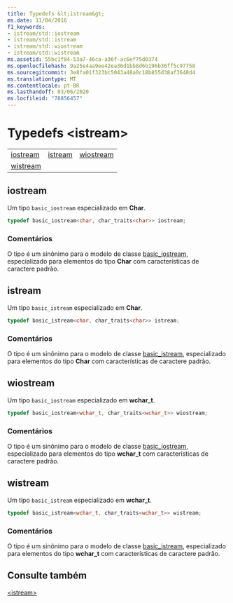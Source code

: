 ```yaml
---
title: Typedefs &lt;istream&gt;
ms.date: 11/04/2016
f1_keywords:
- istream/std::iostream
- istream/std::istream
- istream/std::wiostream
- istream/std::wistream
ms.assetid: 55bc1f84-53a7-46ca-a36f-ac6ef75d0374
ms.openlocfilehash: 9a25e4aa9ee42ea36d1bb8d6b196b36ff5c97758
ms.sourcegitcommit: 3e8fa01f323bc5043a48a0c18b855d38af3648d4
ms.translationtype: MT
ms.contentlocale: pt-BR
ms.lasthandoff: 03/06/2020
ms.locfileid: "78856457"
---
```

# <a name="ltistreamgt-typedefs"></a>Typedefs &lt;istream&gt;

||||
|-|-|-|
|[iostream](#iostream)|[istream](#istream)|[wiostream](#wiostream)|
|[wistream](#wistream)|

## <a name="iostream"></a>  iostream

Um tipo `basic_iostream` especializado em **Char**.

```cpp
typedef basic_iostream<char, char_traits<char>> iostream;
```

### <a name="remarks"></a>Comentários

O tipo é um sinônimo para o modelo de classe [basic_iostream](../standard-library/basic-iostream-class.md), especializado para elementos do tipo **Char** com características de caractere padrão.

## <a name="istream"></a>  istream

Um tipo `basic_istream` especializado em **Char**.

```cpp
typedef basic_istream<char, char_traits<char>> istream;
```

### <a name="remarks"></a>Comentários

O tipo é um sinônimo para o modelo de classe [basic_istream](../standard-library/basic-istream-class.md), especializado para elementos do tipo **Char** com características de caractere padrão.

## <a name="wiostream"></a>  wiostream

Um tipo `basic_iostream` especializado em **wchar_t**.

```cpp
typedef basic_iostream<wchar_t, char_traits<wchar_t>> wiostream;
```

### <a name="remarks"></a>Comentários

O tipo é um sinônimo para o modelo de classe [basic_iostream](../standard-library/basic-iostream-class.md), especializado para elementos do tipo **wchar_t** com características de caractere padrão.

## <a name="wistream"></a>  wistream

Um tipo `basic_istream` especializado em **wchar_t**.

```cpp
typedef basic_istream<wchar_t, char_traits<wchar_t>> wistream;
```

### <a name="remarks"></a>Comentários

O tipo é um sinônimo para o modelo de classe [basic_istream](../standard-library/basic-istream-class.md), especializado para elementos do tipo **wchar_t** com características de caractere padrão.

## <a name="see-also"></a>Consulte também

[\<istream>](../standard-library/istream.md)
